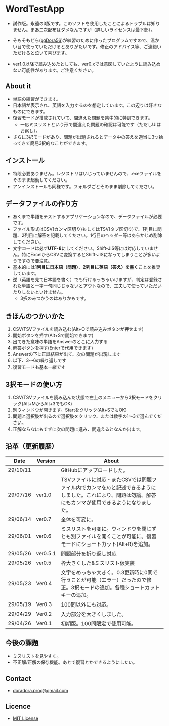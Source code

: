 # WordTestApp

* 試作版。永遠のβ版です。このソフトを使用したことによるトラブルは知りません。まあ二次配布はダメなんですが（詳しいライセンスは最下部）。
* そもそもどら([pgDora56](https://github.com/pgDora56/))が練習のために作ったプログラムですので、温かい目で使っていただけるとありがたいです。修正のアドバイス等、ご連絡いただけると泣いて喜びます。

* ver1.0以降で読み込めたとしても、ver0.xでは意図していたように読み込めない可能性があります。ご注意ください。

## About it
* 単語の練習ができます。
* 日本語が表示され、英語を入力するのを想定しています。この辺りは好きなものにできます。
* 復習モードが搭載されていて、間違えた問題を集中的に特訓できます。
    * 一応ミスリストという形で間違えた問題の確認は可能です（ただしUIはお察し）。
* さらに3択モードがあり、問題が出題されるとデータ中の答えを適当に3つ拾ってきて簡易3択的なことができます。

## インストール
* 特段必要ありません。レジストリはいじっていませんので、.exeファイルをそのまま起動してください。
* アンインストールも同様です。フォルダごとそのまま削除してください。

## データファイルの作り方
* あくまで単語をテストするアプリケーションなので、データファイルが必要です。
* ファイル形式はCSV(カンマ区切り)もしくはTSV(タブ区切り)で、1列目に問題、2列目に解答を記載してください。1行目のヘッダー等はあらかじめ削除してください。
* 文字コードは必ず**UTF-8**にしてください。Shift-JIS等には対応していません。特にExcelからCSVに変換するとShift-JISになってしまうことが多いようですので要注意。
* 基本的には**1列目に日本語（問題）**、**2列目に英語（答え）を書く**ことを推奨しています。
* 逆（英語を見て日本語を書く）でも行けるっちゃいけますが、判定は登録された単語と一字一句同じじゃないとアウトなので、工夫して使っていただいたりしないといけません。
    * 3択のみつかうのはありかもです。

## きほんのつかいかた
1. CSV/TSVファイルを読み込む(Alt+Oで読み込みボタンが押せます)
2. 開始ボタンを押す(Alt+Sで開始できます)
3. 出てきた意味の単語をAnswerのとこに入力する
4. 解答ボタンを押す(Enterで代用できます)
5. Answerの下に正誤結果が出て、次の問題が出現します
6. 以下、3～6の繰り返しです
7. 復習モードも基本一緒です

## 3択モードの使い方
1. CSV/TSVファイルを読み込んだ状態で左上のメニューから3択モードをクリック(Alt+MからAlt+3でもOK)
2. 別ウィンドウが開きます。Startをクリック(Alt+SでもOK)
3. 問題と選択肢が出るので選択肢をクリック、または数字の1～3で選んでください。
4. 正解ならなにもでずに次の問題に進み、間違えるとなんか出ます。

## 沿革（更新履歴）
|Date|Version|About|
|-|-|-|
|29/10/11||GitHubにアップロードした。|
|29/07/16|ver1.0|TSVファイルに対応・またCSVでは問題ファイル内でカンマを/cと記述できるようにしました。これにより、問題は勿論、解答にもカンマが使用できるようになりました。|
|29/06/14|ver0.7|全体を可変に。
|29/06/01|ver0.6|ミスリストを可変に。ウィンドウを閉じずとも別ファイルを開くことが可能に。復習モードにショートカット(Alt+R)を追加。
|29/05/26|ver0.5.1|問題部分を折り返し対応
|29/05/26|ver0.5|枠大きくした&ミスリスト仮実装
|29/05/23|Ver0.4|文字をめっちゃ大きく。0.3更新時に0問で行うことが可能（エラー）だったので修正。3択モードの追加。各種ショートカットキーの追加。
|29/05/19|Ver0.3|100問以外にも対応。
|29/04/29|Ver0.2|入力部分を大きくしました。
|29/04/26|Ver0.1|初期版。100問限定で使用可能。

## 今後の課題
* ミスリストを見やすく。
* 不正解/正解の保存機能。あとで復習とかできるようにしたい。

## Contact
* doradora.prog@gmail.com

## Licence
* [MIT License](https://github.com/pgDora56/WordTestApp/blob/master/LICENCE.txt)